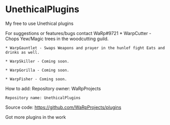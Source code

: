 # UnethicalPlugins
My free to use Unethical plugins

For suggestions or features/bugs contact WaRp#9721
	* WarpCutter - Chops Yew/Magic trees in the woodcutting guild.

	* WarpGauntlet - Swaps Weapons and prayer in the hunlef fight Eats and drinks as well.

	* WarpSkiller - Coming soon.
	
	* WarpGorilla - Coming soon.
	
	* WarpFisher - Coming soon.

How to add:
	Repository owner: WaRpProjects 
	
	Repository name: UnethicalPlugins

Source code:
	https://github.com/WaRpProjects/plugins


Got more plugins in the work
